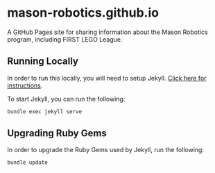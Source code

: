 # mason-robotics.github.io

A GitHub Pages site for sharing information about the Mason Robotics program, including FIRST LEGO League.

## Running Locally

In order to run this locally, you will need to setup Jekyll. [Click here for instructions](https://jekyllrb.com/docs/installation/).

To start Jekyll, you can run the following:

```bash
bundle exec jekyll serve
```

## Upgrading Ruby Gems

In order to upgrade the Ruby Gems used by Jekyll, run the following:

```powershell
bundle update
```